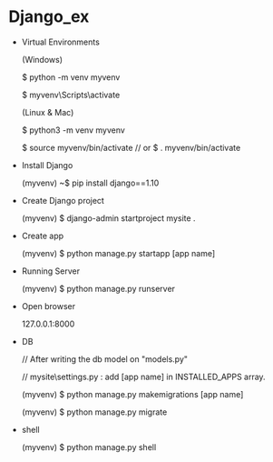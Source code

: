 # Django_ex

* Virtual Environments

  (Windows)
  
  $ python -m venv myvenv
  
  $ myvenv\Scripts\activate

  (Linux & Mac)
  
  $ python3 -m venv myvenv
  
  $ source myvenv/bin/activate           // or $ . myvenv/bin/activate


* Install Django

  (myvenv) ~$ pip install django==1.10

* Create Django project

  (myvenv) $ django-admin startproject mysite .

* Create app

  (myvenv) $ python manage.py startapp [app name]

* Running Server

  (myvenv) $ python manage.py runserver

* Open browser

  127.0.0.1:8000

* DB

  // After writing the db model on "models.py"
  
  // mysite\settings.py : add [app name] in INSTALLED_APPS array.
  
  (myvenv) $ python manage.py makemigrations [app name]
  
  (myvenv) $ python manage.py migrate

* shell

  (myvenv) $ python manage.py shell
